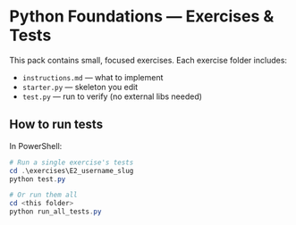# Python Foundations — Exercises & Tests

This pack contains small, focused exercises. Each exercise folder includes:
- `instructions.md` — what to implement
- `starter.py` — skeleton you edit
- `test.py` — run to verify (no external libs needed)

## How to run tests
In PowerShell:
```powershell
# Run a single exercise's tests
cd .\exercises\E2_username_slug
python test.py

# Or run them all
cd <this folder>
python run_all_tests.py
```

